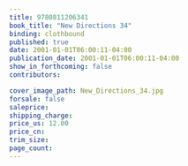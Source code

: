 ```yaml
---
title: 9780811206341
book_title: "New Directions 34"
binding: clothbound
published: true
date: 2001-01-01T06:00:11-04:00
publication_date: 2001-01-01T06:00:11-04:00
show_in_forthcoming: false
contributors:

cover_image_path: New_Directions_34.jpg
forsale: false
saleprice:
shipping_charge:
price_us: 12.00
price_cn:
trim_size:
page_count:
---
```


